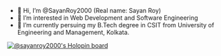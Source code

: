 - 👋 Hi, I’m @SayanRoy2000 (Real name: Sayan Roy)
- 👀 I’m interested in Web Development and Software Engineering
- 🌱 I’m currently persuing my B.Tech degree in CSIT from University of Engineering and Management, Kolkata.

[![@sayanroy2000's Holopin board](https://holopin.me/sayanroy2000)](https://holopin.io/@sayanroy2000)

<!---
SayanRoy2000/SayanRoy2000 is a ✨ special ✨ repository because its `README.md` (this file) appears on your GitHub profile.
You can click the Preview link to take a look at your changes.
--->

